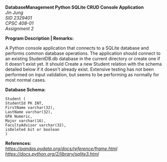 **DatabaseManagement Python SQLite CRUD Console Application** <br/>
*Jin Jung* <br/>
*SID 2329401* <br/>
*CPSC 408-01* <br/>
*Assignment 2* <br/>

**Program Description | Remarks:** <br/>
  
A Python console application that connects to a SQLite database and performs common database operations. 
The application should connect to an existing StudentDB.db database in the current directory or create one if it doesn't exist yet. It should Create a new Student relation with the schema detailed below if it doesn't already exist. Extensive testing has not been performed on input validation, but seems to be performing as normally for most normal cases.

**Database Schema:** <br/>
```
Student (
StudentId PK INT,
FirstName varchar(32),
LastName varchar(32),
GPA Numeric,
Major varchar(16),
FacultyAdvisor varchar(32),
isDeleted bit or boolean
)
```

**References:** <br/>
  *https://pandas.pydata.org/docs/reference/frame.html* <br/>
  *https://docs.python.org/2/library/sqlite3.html* <br/>
